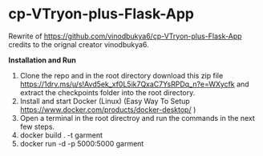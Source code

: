 # cp-VTryon-plus-Flask-App

Rewrite of https://github.com/vinodbukya6/cp-VTryon-plus-Flask-App credits to the orignal creator vinodbukya6.

**Installation and Run**

1. Clone the repo and in the root directory download this zip file https://1drv.ms/u/s!Avd5ek_xf0L5ik7QxaC7YsRPDq_n?e=WXycfk and extract the checkpoints folder into the root directory.  
2. Install and start Docker (Linux) (Easy Way To Setup https://www.docker.com/products/docker-desktop/ )
3. Open a terminal in the root directroy and run the commands in the next few steps.
4. docker build . -t garment
5. docker run -d -p 5000:5000 garment

